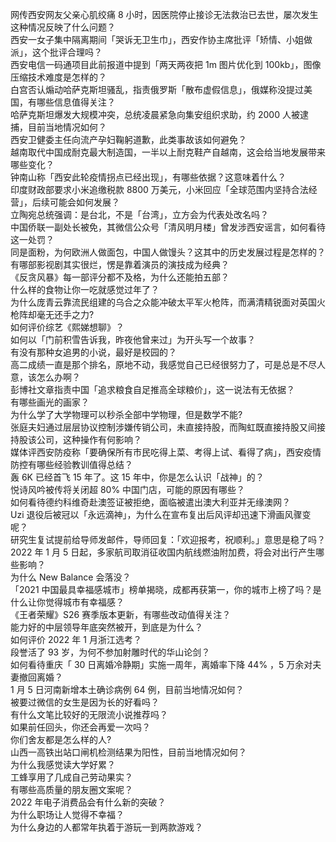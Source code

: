 网传西安网友父亲心肌绞痛 8 小时，因医院停止接诊无法救治已去世，屡次发生这种情况反映了什么问题？  
西安一女子集中隔离期间「哭诉无卫生巾」，西安作协主席批评「矫情、小姐做派」，这个批评合理吗？  
西安电信一码通项目此前报道中提到「两天两夜把 1m 图片优化到 100kb」，图像压缩技术难度是怎样的？  
白宫否认煽动哈萨克斯坦骚乱，指责俄罗斯「散布虚假信息」，俄媒称没提过美国，有哪些信息值得关注？  
哈萨克斯坦爆发大规模冲突，总统凌晨紧急向集安组织求助，约 2000 人被逮捕，目前当地情况如何？  
西安卫健委主任向流产孕妇鞠躬道歉，此类事故该如何避免？  
越南取代中国成耐克最大制造国，一半以上耐克鞋产自越南，这会给当地发展带来哪些变化？  
钟南山称「西安此轮疫情拐点已经出现」，有哪些依据？这意味着什么？  
印度财政部要求小米追缴税款 8800 万美元，小米回应「全球范围内坚持合法经营」，后续可能会如何发展？  
立陶宛总统强调：是台北，不是「台湾」，立方会为代表处改名吗？  
中国侨联一副处长被免，其微信公众号「清风明月楼」曾发涉西安谣言，如何看待这一处罚？  
同是面粉，为何欧洲人做面包，中国人做馒头？这其中的历史发展过程是怎样的？  
有哪部影视剧其实很烂，愣是靠着演员的演技成为经典？  
《反贪风暴》每一部评分都不及格，为什么还能拍五部？  
什么样的食物让你一吃就感觉过年了？  
为什么庞青云靠流民组建的乌合之众能冲破太平军火枪阵，而满清精锐面对英国火枪阵却毫无还手之力?  
如何评价综艺《熙娣想聊》？  
如何以「门前积雪告诉我，昨夜他曾来过」为开头写一个故事？  
有没有那种女追男的小说，最好是校园的？  
高二成绩一直是那个排名，原地不动，我感觉自己已经很努力了，可是总是不尽人意，该怎么办啊？  
彭博社文章指责中国「追求粮食自足推高全球粮价」，这一说法有无依据？  
有哪些画光的画家？  
为什么学了大学物理可以秒杀全部中学物理，但是数学不能?  
张庭夫妇通过层层协议控制涉嫌传销公司，未直接持股，而陶虹既直接持股又间接持股该公司，这种操作有何影响？  
媒体评西安防疫称「要确保所有市民吃得上菜、考得上试、看得了病」，西安疫情防控有哪些经验教训值得总结？  
轰 6K 已经首飞 15 年了。这 15 年中，你是怎么认识「战神」的？  
悦诗风吟被传将关闭超 80% 中国门店，可能的原因有哪些？  
如何看待德约科维奇赴澳签证被拒绝，面临被遣出澳大利亚并无缘澳网？  
Uzi 退役后被冠以「永远滴神」，为什么在宣布复出后风评却迅速下滑画风骤变呢？  
研究生复试提前给导师发邮件，导师回复：「欢迎报考，祝顺利。」意思是稳了吗？  
2022 年 1 月 5 日起，多家航司取消征收国内航线燃油附加费，将会对出行产生哪些影响？  
为什么 New Balance 会落没？  
「2021 中国最具幸福感城市」榜单揭晓，成都再获第一，你的城市上榜了吗？是什么让你觉得城市有幸福感？  
《王者荣耀》S26 赛季版本更新，有哪些改动值得关注？  
能力好的中层领导年底突然被开，到底是为什么？  
如何评价 2022 年 1 月浙江选考？  
段誉活了 93 岁，为何不参加射雕时代的华山论剑？  
如何看待重庆「 30 日离婚冷静期」实施一周年，离婚率下降 44% ，5 万余对夫妻撤回离婚？  
1 月 5 日河南新增本土确诊病例 64 例，目前当地情况如何？  
被要过微信的女生是因为长的好看吗？  
有什么文笔比较好的无限流小说推荐吗？  
如果前任回头，你还会再爱一次吗？  
你们舍友都是怎么样的人?  
山西一高铁出站口闸机检测结果为阳性，目前当地情况如何？  
为什么我感觉读大学好累？  
工蜂享用了几成自己劳动果实？  
有哪些高质量的朋友圈文案呢？  
2022 年电子消费品会有什么新的突破？  
为什么职场让人觉得不幸福？  
为什么身边的人都常年执着于游玩一到两款游戏？  
